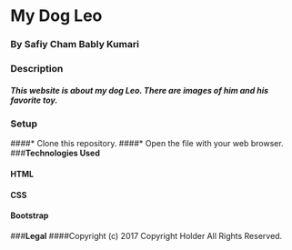 # **My Dog Leo**
### By Safiy Cham Bably Kumari

### **Description**
##### This website is about my dog Leo. There are images of him and his favorite toy.
### **Setup**
####* Clone this repository.
####* Open the file with your web browser.
###**Technologies Used**
#### HTML
#### CSS
#### Bootstrap
###**Legal**
####Copyright (c) 2017 Copyright Holder All Rights Reserved.
